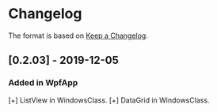 # Changelog

The format is based on [Keep a Changelog](https://keepachangelog.com/en/1.0.0/).

## [0.2.03] - 2019-12-05
### Added in WpfApp
  [+] ListView in WindowsClass.
  [+] DataGrid in WindowsClass.

